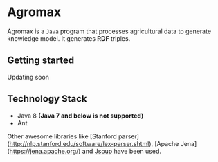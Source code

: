 Agromax
=======

Agromax is a <code>Java</code> program that processes agricultural data to generate knowledge model. It generates **RDF** triples. 
 
Getting started
---------------
Updating soon

Technology Stack
----------------
+ Java 8 **(Java 7 and below is not supported)**
+ Ant

Other awesome libraries like [Stanford parser] (http://nlp.stanford.edu/software/lex-parser.shtml), [Apache Jena] (https://jena.apache.org/) and [Jsoup](http://jsoup.org/) have been used. 

 
 
